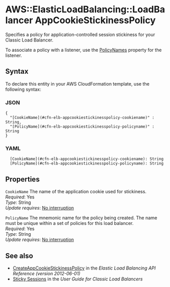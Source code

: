 # AWS::ElasticLoadBalancing::LoadBalancer AppCookieStickinessPolicy<a name="aws-properties-ec2-elb-AppCookieStickinessPolicy"></a>

Specifies a policy for application\-controlled session stickiness for your Classic Load Balancer\.

To associate a policy with a listener, use the [PolicyNames](https://docs.aws.amazon.com/AWSCloudFormation/latest/UserGuide/aws-properties-ec2-elb-listener.html#cfn-ec2-elb-listener-policynames) property for the listener\.

## Syntax<a name="aws-properties-ec2-elb-AppCookieStickinessPolicy-syntax"></a>

To declare this entity in your AWS CloudFormation template, use the following syntax:

### JSON<a name="aws-properties-ec2-elb-AppCookieStickinessPolicy-syntax.json"></a>

```
{
  "[CookieName](#cfn-elb-appcookiestickinesspolicy-cookiename)" : String,
  "[PolicyName](#cfn-elb-appcookiestickinesspolicy-policyname)" : String
}
```

### YAML<a name="aws-properties-ec2-elb-AppCookieStickinessPolicy-syntax.yaml"></a>

```
  [CookieName](#cfn-elb-appcookiestickinesspolicy-cookiename): String
  [PolicyName](#cfn-elb-appcookiestickinesspolicy-policyname): String
```

## Properties<a name="aws-properties-ec2-elb-AppCookieStickinessPolicy-properties"></a>

`CookieName`  <a name="cfn-elb-appcookiestickinesspolicy-cookiename"></a>
The name of the application cookie used for stickiness\.  
*Required*: Yes  
*Type*: String  
*Update requires*: [No interruption](https://docs.aws.amazon.com/AWSCloudFormation/latest/UserGuide/using-cfn-updating-stacks-update-behaviors.html#update-no-interrupt)

`PolicyName`  <a name="cfn-elb-appcookiestickinesspolicy-policyname"></a>
The mnemonic name for the policy being created\. The name must be unique within a set of policies for this load balancer\.  
*Required*: Yes  
*Type*: String  
*Update requires*: [No interruption](https://docs.aws.amazon.com/AWSCloudFormation/latest/UserGuide/using-cfn-updating-stacks-update-behaviors.html#update-no-interrupt)

## See also<a name="aws-properties-ec2-elb-AppCookieStickinessPolicy--seealso"></a>
+  [CreateAppCookieStickinessPolicy](https://docs.aws.amazon.com/elasticloadbalancing/2012-06-01/APIReference/API_CreateAppCookieStickinessPolicy.html) in the *Elastic Load Balancing API Reference \(version 2012\-06\-01\)* 
+  [Sticky Sessions](https://docs.aws.amazon.com/elasticloadbalancing/latest/classic/elb-sticky-sessions.html) in the *User Guide for Classic Load Balancers* 